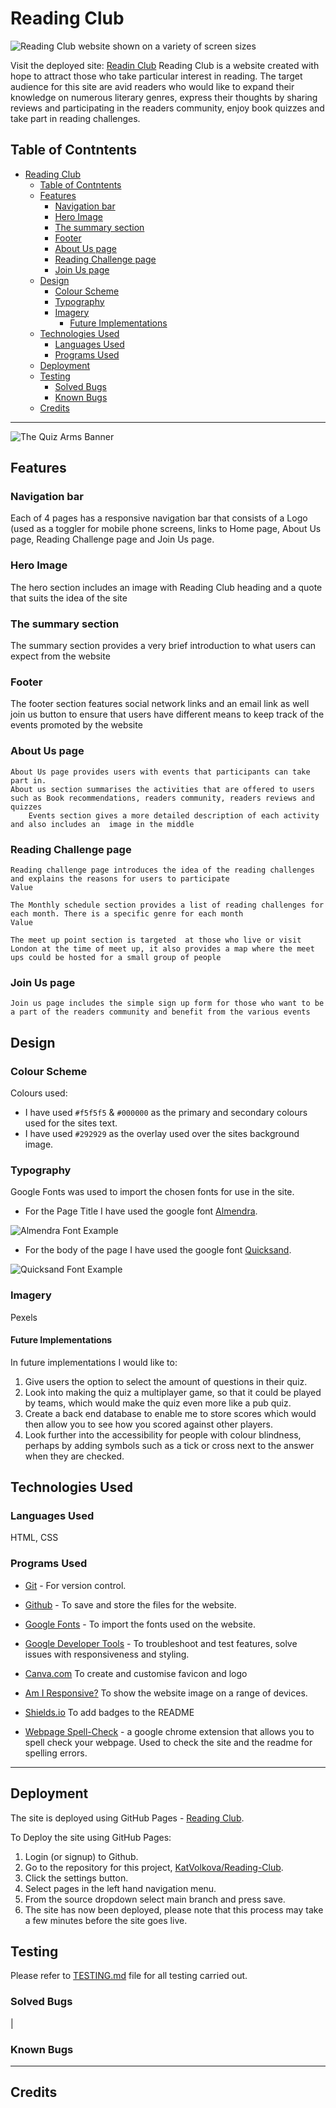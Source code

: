 # Reading Club

![Reading Club website shown on a variety of screen sizes](assets/images/the-quiz-arms.png)

Visit the deployed site: [Readin Club](https://github.com/KatVolkova/reading-club)
Reading Club is a website created with hope to attract those who take particular interest in reading. The target audience for this site are avid readers who would like to expand their knowledge on numerous literary genres, express their thoughts by  sharing reviews and participating in the readers community, enjoy book quizzes and take part in reading challenges.

## Table of Contntents

- [Reading Club](#reading-club)
  - [Table of Contntents](#table-of-contntents)
  - [Features](#features)
    - [Navigation bar](#navigation-bar)
    - [Hero Image](#hero-image)
    - [The summary section](#the-summary-section)
    - [Footer](#footer)
    - [About Us page](#about-us-page)
    - [Reading Challenge page](#reading-challenge-page)
    - [Join Us page](#join-us-page)
  - [Design](#design)
    - [Colour Scheme](#colour-scheme)
    - [Typography](#typography)
    - [Imagery](#imagery)
      - [Future Implementations](#future-implementations)
  - [Technologies Used](#technologies-used)
    - [Languages Used](#languages-used)
    - [Programs Used](#programs-used)
  - [Deployment](#deployment)
  - [Testing](#testing)
    - [Solved Bugs](#solved-bugs)
    - [Known Bugs](#known-bugs)
  - [Credits](#credits)

- - -
![The Quiz Arms Banner](documentation/the-quiz-arms-banner.png)

## Features

### Navigation bar
Each of 4 pages has a responsive navigation bar that consists of a Logo (used as a toggler for mobile phone screens, links to Home page, About Us page, Reading  Challenge page and Join Us  page.
### Hero Image
The hero section includes an image with Reading Club heading and  a quote that suits the idea of the site
### The summary section
The summary section provides a very brief introduction to what users  can expect from the website

### Footer

The footer section features social network links and  an email link as well join us  button to ensure that users have different means to keep track of the events promoted by the website

### About Us page

	About Us page provides users with events that participants can take part in. 
	About us section summarises the activities that are offered to users such as Book recommendations, readers community, readers reviews and quizzes
    	Events section gives a more detailed description of each activity  and also includes an  image in the middle

### Reading Challenge page

	Reading challenge page introduces the idea of the reading challenges and explains the reasons for users to participate
	Value
	
	The Monthly schedule section provides a list of reading challenges for each month. There is a specific genre for each month
	Value
	
	The meet up point section is targeted  at those who live or visit London at the time of meet up, it also provides a map where the meet ups could be hosted for a small group of people

### Join Us page

	Join us page includes the simple sign up form for those who want to be a part of the readers community and benefit from the various events




## Design

### Colour Scheme

Colours used:

* I have used `#f5f5f5` & `#000000` as the primary and secondary colours used for the sites text.
* I have used `#292929` as the overlay used over the sites background image.


  

### Typography

Google Fonts was used to import the chosen fonts for use in the site.

* For the Page Title I have used the google font [Almendra](https://fonts.google.com/specimen/Almendra?preview.text=The%20Quiz%20Arms%20THE%20QUIZ%20ARMS&preview.text_type=custom&query=almendra).

![Almendra Font Example](documentation/almendra.webp)

* For the body of the page I have used the google font [Quicksand](https://fonts.google.com/specimen/Quicksand?preview.text=The%20Quiz%20Arms%20THE%20QUIZ%20ARMS&preview.text_type=custom&query=quicksand).

![Quicksand Font Example](documentation/quicksand.webp)



### Imagery

Pexels





#### Future Implementations

In future implementations I would like to:

1. Give users the option to select the amount of questions in their quiz.
2. Look into making the quiz a multiplayer game, so that it could be played by teams, which would make the quiz even more like a pub quiz.
3. Create a back end database to enable me to store scores which would then allow you to see how you scored against other players.
4. Look further into the accessibility for people with colour blindness, perhaps by adding symbols such as a tick or cross next to the answer when they are checked.


## Technologies Used

### Languages Used

HTML, CSS

### Programs Used


* [Git](https://git-scm.com/) - For version control.

* [Github](https://github.com/) - To save and store the files for the website.

* [Google Fonts](https://fonts.google.com/) - To import the fonts used on the website.

* [Google Developer Tools](https://developers.google.com/web/tools) - To troubleshoot and test features, solve issues with responsiveness and styling.

* [Canva.com](https://canva.com/) To create and customise favicon and logo

* [Am I Responsive?](http://ami.responsivedesign.is/) To show the website image on a range of devices.

* [Shields.io](https://shields.io/) To add badges to the README

* [Webpage Spell-Check](https://chrome.google.com/webstore/detail/webpage-spell-check/mgdhaoimpabdhmacaclbbjddhngchjik/related) - a google chrome extension that allows you to spell check your webpage. Used to check the site and the readme for spelling errors.

- - -

## Deployment



The site is deployed using GitHub Pages - [Reading Club](https://github.com/KatVolkova/reading-club/).

To Deploy the site using GitHub Pages:

1. Login (or signup) to Github.
2. Go to the repository for this project, [KatVolkova/Reading-Club](https://github.com/KatVolkova/reading-club/).
3. Click the settings button.
4. Select pages in the left hand navigation menu.
5. From the source dropdown select main branch and press save.
6. The site has now been deployed, please note that this process may take a few minutes before the site goes live.



## Testing

Please refer to [TESTING.md](TESTING.md) file for all testing carried out.

### Solved Bugs
|

### Known Bugs







- - -

## Credits




